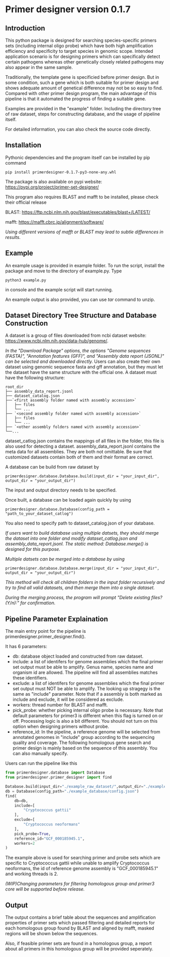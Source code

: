 # Primer designer version 0.1.7

## Introduction

This python package is designed for searching species-specific primers sets (including internal oligo probe) which have both high amplification efficiency and specificity to target species in genomic scope. Intended application scenario is for designing primers which can specifically detect certain pathogens whereas other genetically closely related pathogens may also appear in the same sample.

Traditionally, the template gene is specificied before primer design. But in some condition, such a gene which is both suitable for primer design and shows adequate amount of genetical difference may not be so easy to find. Compared with other primer design program, the main advantage of this pipeline is that it automated the progress of finding a suitable gene.

Examples are provided in the "example" folder. Including the directory tree of raw dataset, steps for constructing database, and the usage of pipeline itself.

For detailed information, you can also check the source code directly.

## Installation

Pythonic dependencies and the program itself can be installed by pip command

```
pip install primerdesigner-0.1.7-py3-none-any.whl
```

The package is also available on pypi website: https://pypi.org/project/primer-set-designer/

This program also requires BLAST and mafft to be installed, please check their official release

BLAST: https://ftp.ncbi.nlm.nih.gov/blast/executables/blast+/LATEST/

mafft: https://mafft.cbrc.jp/alignment/software/

*Using different versions of mafft or BLAST may lead to subtle differences in results.*

## Example

An example usage is provided in example folder. To run the script, install the package and move to the directory of example.py. Type
```
python3 example.py
```
in console and the example script will start running.

An example output is also provided, you can use *tar* command to unzip.

## Dataset Directory Tree Structure and Database Construction

A dataset is a group of files downloaded from ncbi dataset website: https://www.ncbi.nlm.nih.gov/data-hub/genome/. 

*In the "Download Package" options, the options "Genome sequences (FASTA)", "Annotation features (GFF)", and "Assembly data report (JSONL)" can be selected and downloaded directly.* Users can also create their own dataset using genomic sequence fasta and gff annotation, but they must let the dataset have the same structure with the official one.
    A dataset must have the following structure:

    root_dir
    ├── assembly_data_report.jsonl
    ├── dataset_catalog.json
    ├──`<first assembly folder named with assembly accession>`
    │   ├── files
    │   └── ...
    ├── `<second assembly folder named with assembly accession>`
    │   ├── files
    │   └── ...
    ├── `<other assembly folders named with assembly accession>`
    └──...
dataset_catlog.json contains the mappings of all files in the folder, this file is also used for detecting a dataset. assembly_data_report.jsonl contains the meta data for all assemblies. They are both not omittable. Be sure that customized datasets contain both of them and their format are correct.

A database can be build from raw dataset by

```
primerdesigner.database.Database.build(input_dir = "your_input_dir", output_dir = "your_output_dir")
```

The input and output directory needs to be specified.

Once built, a database can be loaded again quickly by using

```
primerdesigner.database.Database(config_path = "path_to_your_dataset_catlog")
```

You also need to specify path to dataset_catalog.json of your database.

*If users want to build database using multiple datsets, they should merge the dataset into one folder and modify dataset_catlog.json and assembly_data_report.jsonl. The static method: Database.merge() is designed for this purpose.*

*Multiple datsets can be merged into a database by using*

```
primerdesigner.database.Database.merge(input_dir = "your_input_dir", output_dir = "your_output_dir")
```

*This method will check all children folders in the input folder recursively and try to find all valid datasets, and then merge them into a single dataset.*

*During the merging process, the program will prompt  "Delete existing files? (Y/n):" for confirmation.*

## Pipeline Parameter Explaination

The main entry point for the pipeline is primerdesigner.primer_designer.find().

It has 6 parameters:

- db: database object loaded and constructed from raw dataset.
- include: a list of identifers for genome assemblies which the final primer set output must be able to amplify. Genus name, species name and organism id are allowed. The pipeline will find all assemblies matches these identifiers.
- exclude: a list of identifers for genome assemblies which the final primer set output must NOT be able to amplify. The looking up stragegy is the same as "include" parameter. Note that if a assembly is both marked as include and exclude, it will be considered as exclude.
- workers: thread number for BLAST and mafft.
- pick_probe: whether picking internal oligo probe is necessary. Note that default parameters for primer3 is different when this flag is turned on or off. Processing logic is also a bit different. You should not turn on this option when designing primers without probe.
- reference_id: In the pipeline, a reference genome will be selected from annotated genomes in "include" group according to the sequencing quality and coverage. The following homologous gene search and primer design is mainly based on the sequence of this assembly. You can also manually specify.

Users can run the pipeline like this
```python
from primerdesigner.database import Database
from primerdesigner.primer_designer import find

Database.build(input_dir="./example_raw_dataset/",output_dir="./example_database/")
db = Database(config_path="./example_database/config.json")
find(
    db=db,
    include=[
        "Cryptococcus gattii"
    ],
    exclude=[
        "Cryptococcus neoformans"
    ],
    pick_probe=True,
    reference_id="GCF_000185945.1",
    workers=2
)
```
The example above is used for searching primer and probe sets which are specific to Cryptococcus gattii while unable to amplify Cryptococcus neoformans, the id of reference genome assembly is "GCF_000185945.1" and working threads is 2.

*(WIP)Changing parameters for filtering homologous group and primer3 core will be supported before release.*

## Output

The output contains a brief table about the sequences and amplification properties of primer sets which passed filtering and detailed reports for each homologous group found by BLAST and aligned by mafft, masked regions will be shown below the sequences.

Also, if feasible primer sets are found in a homologous group, a report about all primers in this homologous group will be provided seperately.